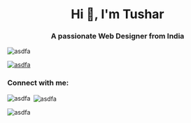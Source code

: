 <h1 align="center">Hi 👋, I'm Tushar</h1>
<h3 align="center">A passionate Web Designer from India</h3>

<p align="left"> <img src="https://komarev.com/ghpvc/?username=asdfa&label=Profile%20views&color=0e75b6&style=flat" alt="asdfa" /> </p>

<p align="left"> <a href="https://github.com/ryo-ma/github-profile-trophy"><img src="https://github-profile-trophy.vercel.app/?username=asdfa" alt="asdfa" /></a> </p>

<h3 align="left">Connect with me:</h3>
<p align="left">
</p>

<p><img align="left" src="https://github-readme-stats.vercel.app/api/top-langs?username=asdfa&show_icons=true&locale=en&layout=compact" alt="asdfa" /></p>

<p>&nbsp;<img align="center" src="https://github-readme-stats.vercel.app/api?username=asdfa&show_icons=true&locale=en" alt="asdfa" /></p>

<p><img align="center" src="https://github-readme-streak-stats.herokuapp.com/?user=asdfa&" alt="asdfa" /></p>
